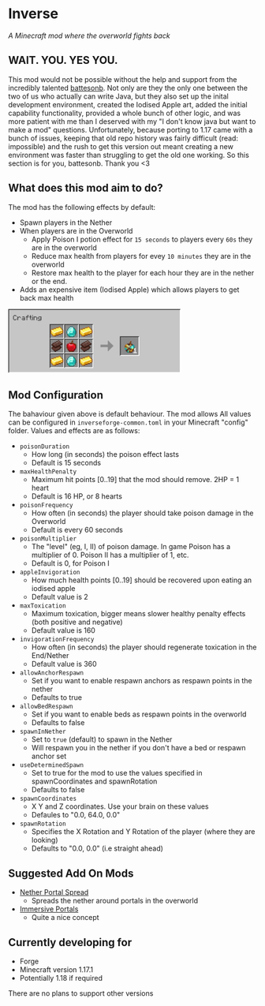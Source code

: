 # Inverse

*A Minecraft mod where the overworld fights back*

## WAIT. YOU. YES YOU.

This mod would not be possible without the help and support from the incredibly talented [battesonb](https://github.com/battesonb). Not only are they the only one between the two of us who actually can write Java, but they also set up the inital development environment, created the Iodised Apple art, added the initial capability functionality, provided a whole bunch of other logic, and was more patient with me than I deserved with my "I don't know java but want to make a mod" questions. Unfortunately, because porting to 1.17 came with a bunch of issues, keeping that old repo history was fairly difficult (read: impossible) and the rush to get this version out meant creating a new environment was faster than struggling to get the old one working. So this section is for you, battesonb. Thank you <3

## What does this mod aim to do?

The mod has the following effects by default:

- Spawn players in the Nether
- When players are in the Overworld
  - Apply Poison I potion effect for `15 seconds` to players every `60s` they are in the overworld
  - Reduce max health from players for evey `10 minutes` they are in the overworld
  - Restore max health to the player for each hour they are in the nether or the end.
- Adds an expensive item (Iodised Apple) which allows players to get back max health  
<img src="docs/examplerecipe.png" width="350" height="130" />

## Mod Configuration

The bahaviour given above is default behaviour. The mod allows All values can be configured in `inverseforge-common.toml` in your Minecraft "config" folder. Values and effects are as follows:

- `poisonDuration`
  - How long (in seconds) the poison effect lasts
  - Default is 15 seconds
- `maxHealthPenalty`
  - Maximum hit points [0..19] that the mod should remove. 2HP = 1 heart
  - Default is 16 HP, or 8 hearts
- `poisonFrequency`
  - How often (in seconds) the player should take poison damage in the Overworld
  - Default is every 60 seconds
- `poisonMultiplier`
  - The "level" (eg, I, II) of poison damage. In game Poison has a multiplier of 0. Poison II has a multiplier of 1, etc.
  - Default is 0, for Poison I
- `appleInvigoration`
  - How much health points [0..19] should be recovered upon eating an iodised apple
  - Default value is 2
- `maxToxication`
  - Maximum toxication, bigger means slower healthy penalty effects (both positive and negative)
  - Default value is 160
- `invigorationFrequency`
  - How often (in seconds) the player should regenerate toxication in the End/Nether
  - Default value is 360
- `allowAnchorRespawn` 
  - Set if you want to enable respawn anchors as respawn points in the nether
  - Defaults to true
- `allowBedRespawn`
  - Set if you want to enable beds as respawn points in the overworld
  - Defaults to false
- `spawnInNether`
  - Set to `true` (default) to spawn in the Nether
  - Will respawn you in the nether if you don't have a bed or respawn anchor set
- `useDeterminedSpawn`
  - Set to true for the mod to use the values specified in spawnCoordinates and spawnRotation
  - Defaults to false
- `spawnCoordinates`
  - X Y and Z coordinates. Use your brain on these values
  - Defaules to "0.0, 64.0, 0.0"
- `spawnRotation`
  - Specifies the X Rotation and Y Rotation of the player (where they are looking)
  - Defaults to "0.0, 0.0" (i.e straight ahead)

## Suggested Add On Mods

- [Nether Portal Spread](https://www.curseforge.com/minecraft/mc-mods/nether-portal-spread)
  - Spreads the nether around portals in the overworld
- [Immersive Portals](https://www.curseforge.com/minecraft/mc-mods/immersive-portals-mod)
  - Quite a nice concept
  
## Currently developing for

- Forge
- Minecraft version 1.17.1
- Potentially 1.18 if required

There are no plans to support other versions
